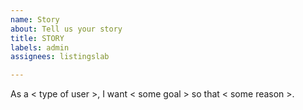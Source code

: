 ```yaml
---
name: Story
about: Tell us your story
title: STORY
labels: admin
assignees: listingslab

---
```


As a < type of user >, I want < some goal > so that < some reason >.
